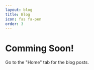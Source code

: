 ```yaml
---
layout: blog
title: Blog
icon: fas fa-pen
order: 3
---
```


# Comming Soon!
Go to the "Home" tab for the blog posts.
